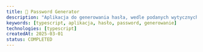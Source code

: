 ```yaml
---
title: 🔑 Password Generator
description: "Aplikacja do generowania hasła, wedle podanych wytycznych."
keywords: [typescript, aplikacja, hasło, password, generowanie]
technologies: [typescript]
createdAt: 2025-03-01
status: COMPLETED
---
```

